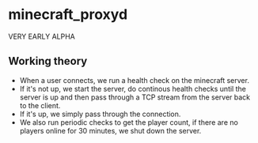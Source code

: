 # minecraft_proxyd
VERY EARLY ALPHA

## Working theory
- When a user connects, we run a health check on the minecraft server.
- If it's not up, we start the server, do continous health checks until the server is up and then pass through a TCP stream from the server back to the client.
- If it's up, we simply pass through the connection.
- We also run periodic checks to get the player count, if there are no players online for 30 minutes, we shut down the server.